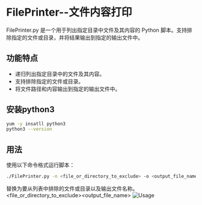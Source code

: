 # FilePrinter--文件内容打印

FilePrinter.py 是一个用于列出指定目录中文件及其内容的 Python 脚本。支持排除指定的文件或目录，并将结果输出到指定的输出文件中。

## 功能特点

- 递归列出指定目录中的文件及其内容。
- 支持排除指定的文件或目录。
- 将文件路径和内容输出到指定的输出文件中。

## 安装python3

```bash
yum -y insatll python3
python3 --version
```

## 用法

使用以下命令格式运行脚本：

```bash
./FilePrinter.py -n <file_or_directory_to_exclude> -o <output_file_name>
```

替换为要从列表中排除的文件或目录以及输出文件名称。<file_or_directory_to_exclude><output_file_name>
![Usage](https://github.com/jan3540/FilePrinter---/assets/124026673/c9693eda-63d7-48db-8149-862d07220144)

